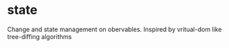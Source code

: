 # state
Change and state management on obervables.
Inspired by vritual-dom like tree-diffing algorithms
